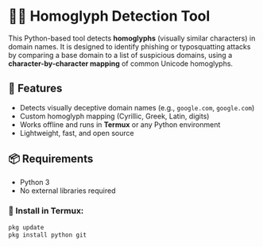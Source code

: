 # 🕵️‍♂️ Homoglyph Detection Tool

This Python-based tool detects **homoglyphs** (visually similar characters) in domain names. It is designed to identify phishing or typosquatting attacks by comparing a base domain to a list of suspicious domains, using a **character-by-character mapping** of common Unicode homoglyphs.

## 📌 Features

- Detects visually deceptive domain names (e.g., `gооgle.com`, `gοοgle.com`)
- Custom homoglyph mapping (Cyrillic, Greek, Latin, digits)
- Works offline and runs in **Termux** or any Python environment
- Lightweight, fast, and open source

## 📦 Requirements

- Python 3
- No external libraries required

### 📲 Install in Termux:
```bash
pkg update
pkg install python git
